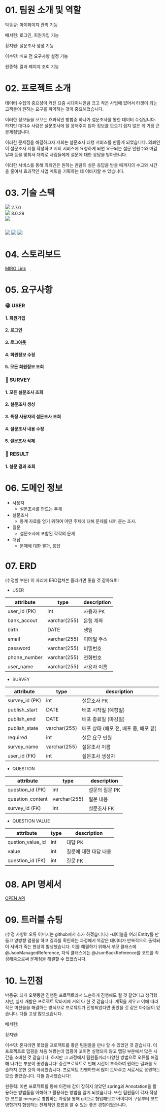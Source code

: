 # 01. 팀원  소개 및 역할

박동규: 마이페이지 관리 기능

배서현: 로그인, 회원가입 기능

황지원: 설문조사 생성 기능

이수민: 배포 전 요구사항 설정 기능

원종혁: 결과 페이지 조회 기능

# 02. 프로젝트 소개 
데이터 수집의 중요성이 커진 요즘 시대이니만큼 크고 작은 사업에 있어서 타겟이 되는 고객들이 원하는 요구를 파악하는 것이 중요해졌습니다.

이러한 정보들을 모으는 효과적인 방법중 하나가 설문조사를 통한 데이터 수집입니다. 하지만 대다수 사람은 설문조사에 잘 응해주지 않아 정보를 모으기 쉽지 않은 게 가장 큰 문제점입니다.

이러한 문제점을 해결하고자 저희는 설문조사 대행 서비스를 만들게 되었습니다. 의뢰인이 설문조사 지를 작성하고 저희 서비스에 요청하게 되면 요구되는 설문 인원수와 마감 날짜 등을 맞춰서 대리로 사람들에게 설문에 대한 응답을 받아줍니다.

이러한 서비스를 통해 의뢰인은 원하는 만큼의 설문 응답을 받을 때까지의 수고와 시간을 줄여서 효과적인 사업 계획을 기획하는 데 이바지할 수 있습니다.

# 03. 기술 스택
<img src="https://img.shields.io/badge/springboot-6DB33F?style=for-the-badge&logo=springboot&logoColor=white"> 2.7.0<br>
<img src="https://img.shields.io/badge/mysql-4479A1?style=for-the-badge&logo=mysql&logoColor=white"> 8.0.29<br>
<img src="https://img.shields.io/badge/gradle-02303A?style=for-the-badge&logo=gradle&logoColor=white"> 

## <Tool>
<img src="https://img.shields.io/badge/github-181717?style=for-the-badge&logo=github&logoColor=white">
<img src="https://img.shields.io/badge/git-F05032?style=for-the-badge&logo=git&logoColor=white">
<img src="https://img.shields.io/badge/IntelliJIDEA-000000.svg?style=for-the-badge&logo=intellij-idea&logoColor=white">


# 04. 스토리보드
[MIRO Link](https://miro.com/app/board/uXjVO16-60E=/)

# 05. 요구사항

### 😀 **USER**
#### 1. 회원가입
#### 2. 로그인
#### 3. 로그아웃
#### 4. 회원정보 수정
#### 5. 모든 회원정보 조회 

### 📃 **SURVEY**
#### 1. 모든 설문조사 조회
#### 2. 설문조사 생성
#### 3. 특정 사용자의 설문조사 조회
#### 4. 설문조사 내용 수정
#### 5. 설문조사 삭제

### 🧾 **RESULT**
#### 1. 설문 결과 조회


# 06. 도메인 정보

- 사용자
    - 설문조사를 만드는 주체
- 설문조사
    - 통계 자료를 얻기 위하여 어떤 주제에 대해 문제를 내어 묻는 조사.
- 질문
    - 설문조사에 포함된 각각의 문제
- 대답
    - 문제에 대한 결과, 응답


# 07. ERD 

(수정할 부분) 이 자리에 ERD캡쳐본 올라가면 좋을 것 같아요!!!!

- USER

| attribute | type | description |
| --- | --- | --- |
| user_id (PK) | int | 사용자 PK |
| bank_accout | varchar(255) | 은행 계좌 |
| birth | DATE | 생일 |
| email | varchar(255) | 이메일 주소 |
| password | varchar(255) | 비밀번호 |
| phone_number | varchar(255) | 전화번호 |
| user_name | varchar(255) | 사용자 이름 |
- SURVEY

| attribute | type | description |
| --- | --- | --- |
| survey_id (PK) | int | 설문조사 PK |
| publish_start | DATE | 배포 시작일 (예정일) |
| publish_end | DATE | 배포 종료일 (마감일) |
| publish_state | varchar(255) | 배포 상태 (배포 전, 배포 중, 배포 끝) |
| required | int | 설문 요구 인원 |
| survey_name | varchar(255) | 설문조사 이름  |
| user_id (FK) | int | 설문조사 생성자  |
- QUESTION

| attribute | type | description |
| --- | --- | --- |
| question_id (PK) | int | 설문의 질문 PK |
| question_content | varchar(255) | 질문 내용 |
| survey_id (FK) | int | 설문조사 FK |
- QUESTION VALUE

| attribute | type | description |
| --- | --- | --- |
| qustion_value_id | int | 대답 PK |
| value | int | 질문에 대한 대답 내용 |
| question_id (FK) | int | 질문 FK |

# 08. API 명세서
 [OPEN API](https://documenter.getpostman.com/view/21185840/UzBsHjS8)

# 09. 트러블 슈팅

(수정 사항!!! 오류 이미지는 github에서 추가 하겠습니다.)
-테이블을 여러 Entity를 만들고 양방향 맵핑을 하고 결과를 확인하는 과정에서 똑같은 데이터가 반복적으로 출력되어 서버가 죽는 현상이 발생했습니다. 이를 해결하기 위해서 부모 클래스에 @JsonManagedReference, 자식 클래스에는 @JsonBackReference를 코드를 작성해줌으로써 문제점을 해결할 수 있었습니다.

# 10. 느낀점 

박동규: 되게 오랫동안 진행된 프로젝트라서 느슨하게 진행해도 될 것 같았다고 생각했지만, 실제 개발은 프로젝트 막바지에 거의 다 한 것 같습니다. 계획을 세우고 이에 따라 작은 미션을을 해결하는 방식으로 프로젝트가 진행되었다면 좋았을 것 같은 아쉬움이 있습니다. 다들 고생 많으셨습니다. 

배서현:

황지원:

이수민: 혼자라면 못했을 프로젝트를 좋은 팀원들을 만나 할 수 있었던 것 같습니다. 이 프로젝트로 맵핑을 처음 해봤는데 맵핑이 꼬이면 실행되지 않고 맵핑 부분에서 많은 시간을 소비한 것 같습니다. 하지만 그 과정에서 팀원들끼리 다양한 방법으로 오류를 해결해 나가는 부분이 좋았습니다! 중간프로젝트로 인해 시간이 부족하여 원하는 결과를 도출하지 못한 것이 아쉬웠습니다. 프로젝트 진행하면서 많이 도와주고 서로서로 응원하는 모습 좋았습니다. 다들 감사했습니다!

원종혁: 이번 프로젝트를 통해 이전에 감이 잡히지 않았던 spring과 Annotation을 활용하는 방법들을 이해하고 활용하는 방법을 알게 되었습니다. 또한 팀원들이 각자 작성한 코드를 merge로 병합하는 과정을 통해 git으로 협업해보고 아이디어 구상부터 코드 병합까지 협업하는 전체적인 흐름을 알 수 있는 좋은 경험이었습니다.  

